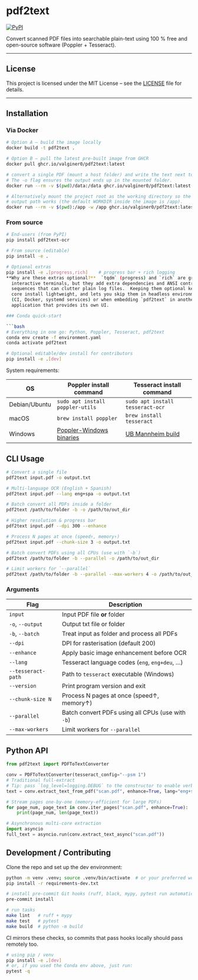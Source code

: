 # pdf2text
[![PyPI](https://img.shields.io/pypi/v/pdf2text-ocr.svg)](https://pypi.org/project/pdf2text-ocr/)

Convert scanned PDF files into searchable plain-text using 100 % free and open-source software (Poppler + Tesseract).

---

## License

This project is licensed under the MIT License – see the [LICENSE](LICENSE) file for details.

---

## Installation

### Via Docker

```bash
# Option A – build the image locally
docker build -t pdf2text .

# Option B – pull the latest pre-built image from GHCR
docker pull ghcr.io/valginer0/pdf2text:latest

# convert a single PDF (mount a host folder) and write the text next to it
# The -o flag ensures the output ends up in the mounted folder.
docker run --rm -v $(pwd)/data:/data ghcr.io/valginer0/pdf2text:latest /data/sample.pdf -o /data/sample.txt -v

# Alternatively mount the project root as the working directory so the default
# output path works (the default WORKDIR inside the image is /app).
docker run --rm -v $(pwd):/app -w /app ghcr.io/valginer0/pdf2text:latest data/sample.pdf -v
```

### From source

```bash
# End-users (from PyPI)
pip install pdf2text-ocr

# From source (editable)
pip install -e .

# Optional extras
pip install -e .[progress,rich]    # progress bar + rich logging
**Why are these extras optional?**  `tqdm` (progress) and `rich` are great in
  interactive terminals, but they add extra dependencies and ANSI control
  sequences that can clutter plain log files.  Keeping them optional keeps the
  core install lightweight, and lets you skip them in headless environments
  (CI, Docker, systemd services) or when embedding `pdf2text` in another
  application that provides its own UI.

### Conda quick-start

```bash
# Everything in one go: Python, Poppler, Tesseract, pdf2text
conda env create -f environment.yaml
conda activate pdf2text

# Optional editable/dev install for contributors
pip install -e .[dev]
```

System requirements:

| OS          | Poppler install command                | Tesseract install command                    |
|-------------|----------------------------------------|----------------------------------------------|
| Debian/Ubuntu | `sudo apt install poppler-utils`       | `sudo apt install tesseract-ocr`             |
| macOS       | `brew install poppler`                  | `brew install tesseract`                     |
| Windows     | [Poppler-Windows binaries](https://github.com/oschwartz10612/poppler-windows) | [UB Mannheim build](https://github.com/UB-Mannheim/tesseract/wiki) |

## CLI Usage

```bash
# Convert a single file
pdf2text input.pdf -o output.txt

# Multi-language OCR (English + Spanish)
pdf2text input.pdf --lang eng+spa -o output.txt

# Batch convert all PDFs inside a folder
pdf2text /path/to/folder -b -o /path/to/out_dir

# Higher resolution & progress bar
pdf2text input.pdf --dpi 300 --enhance

# Process N pages at once (speed↑, memory↑)
pdf2text input.pdf --chunk-size 3 -o output.txt

# Batch convert PDFs using all CPUs (use with `-b`)
pdf2text /path/to/folder -b --parallel -o /path/to/out_dir

# Limit workers for `--parallel`
pdf2text /path/to/folder -b --parallel --max-workers 4 -o /path/to/out_dir
```

### Arguments

| Flag                | Description                                    |
|---------------------|------------------------------------------------|
| `input`             | Input PDF file **or** folder                   |
| `-o`, `--output`    | Output txt file or folder                      |
| `-b`, `--batch`     | Treat input as folder and process all PDFs     |
| `--dpi`             | DPI for rasterisation (default 200)            |
| `--enhance`         | Apply basic image enhancement before OCR       |
| `--lang`            | Tesseract language codes (`eng`, `eng+deu`, …) |
| `--tesseract-path`  | Path to `tesseract` executable (Windows)       |
| `--version`         | Print program version and exit                |
| `--chunk-size N`    | Process N pages at once (speed↑, memory↑)     |
| `--parallel`        | Batch convert PDFs using all CPUs (use with `-b`) |
| `--max-workers`     | Limit workers for `--parallel`                |

## Python API

```python
from pdf2text import PDFToTextConverter

conv = PDFToTextConverter(tesseract_config="--psm 1")
# Traditional full-extract
# Tip: pass `log_level=logging.DEBUG` to the constructor to enable verbose logging from library code (same as `-v` flag in the CLI).
text = conv.extract_text_from_pdf("scan.pdf", enhance=True, lang="eng+spa", chunk_size=3)

# Stream pages one-by-one (memory-efficient for large PDFs)
for page_num, page_text in conv.iter_pages("scan.pdf", enhance=True):
    print(page_num, len(page_text))

# Asynchronous multi-core extraction
import asyncio
full_text = asyncio.run(conv.extract_text_async("scan.pdf"))
```

## Development / Contributing

Clone the repo and set up the dev environment:

```bash
python -m venv .venv; source .venv/bin/activate  # or your preferred workflow
pip install -r requirements-dev.txt

# install pre-commit Git hooks (ruff, black, mypy, pytest run automatically)
pre-commit install

# run tasks
make lint   # ruff + mypy
make test   # pytest
make build  # python -m build
```

CI mirrors these checks, so commits that pass hooks locally should pass remotely too.

```bash
# using pip / venv
pip install -e .[dev]
# or, if you used the Conda env above, just run:
pytest -q
